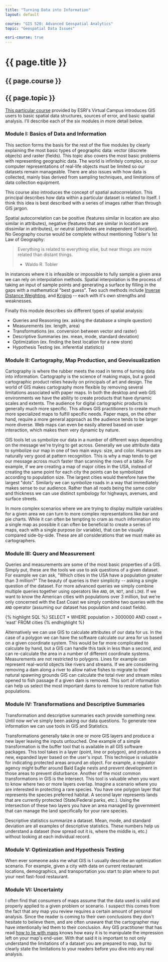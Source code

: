 ```yaml
---
title: "Turning Data into Information"
layout: default

course: "GIS 520: Advanced Geospatial Analytics"
topic: "Geospatial Data Issues"

esri-course: true
---
```


{{ page.title }}
====================

{{ page.course }}
---------------------

{{ page.topic }}
---------------------

[This particular course](http://training.esri.com/gateway/index.cfm?fa=catalog.webCourseDetail&CourseID=2017) provided by ESRI's Virtual Campus introduces GIS users to basic spatial data structures, sources of error, and basic spatial analysis.  I'll describe each of the six modules in more detail below.

### Module I: Basics of Data and Information

This section forms the basis for the rest of the five modules by clearly explaining the most basic types of geographic data: vector (discrete objects) and raster (fields).  This topic also covers the most basic problems with representing geographic data.  The world is infinitely complex, so our computer representations of real-life objects must be limited so our datasets remain manageable.  There are also issues with how data is collected, mainly bias derived from sampling techniques, and limitations of data collection equipment.

This course also introduces the concept of spatial autocorrelation.  This principal describes how data within a particular dataset is related to itself.  I think this idea is best described with a series of images rather than through GIS jargon.

Spatial autocorrelation can be positive (features similar in location are also similar in attributes), negative (features that are similar in location are dissimilar in attributes), or neutral (attributes are independent of location).  No Geography course would be complete without mentioning Tobler's 1st Law of Geography:

> Everything is related to everything else, but near things are more related than distant things.  
> - Waldo R. Tobler

In instances where it is infeasible or impossible to fully sample a given area we can rely on interpolation methods. Spatial interpolation is the process of taking an input of sample points and generating a surface by filling in the gaps with a mathematical "best guess".  Two such methods include [Inverse Distance Weighting](http://resources.arcgis.com/en/help/main/10.2/index.html#//00310000002m000000), and [Kriging](http://resources.arcgis.com/en/help/main/10.2/index.html#//009z00000076000000) -- each with it's own strengths and weaknesses.

Finally this module describes six different types of spatial analysis:
 - Queries and Reasoning (ex. asking the database a simple question)
 - Measurements (ex. length, area)
 - Transformations (ex. conversion between vector and raster)
 - Descriptive Summaries (ex. mean, mode, standard deviation)
 - Optimization (ex. finding the best location for a new store)
 - Hypothesis Testing (ex. inferential statistics)

### Module II: Cartography, Map Production, and Geovisualization

Cartography is where the rubber meets the road in terms of turning data into information.  Cartography is the science of making maps, but a good cartographic product relies heavily on principals of art and design.  The world of GIS makes cartography more flexible by removing several limitations associated with paper maps.  In both the desktop and web GIS environments we have the ability to create products that have dynamic scales and extents.  The audience for digital cartographic products is generally much more specific.  This allows GIS practitioners to create much more specialized maps to fulfill specific needs.  Paper maps, on the other hand, require a more general approach as the audience tends to be larger more diverse.  Web maps can even be easily altered based on user interaction, which makes them very dynamic by nature.

GIS tools let us symbolize our data in a number of different ways depending on the message we're trying to get across.  Generally we use attribute data to symbolize our map in one of two main ways: size, and color.  Humans are naturally very good at pattern recognition.  This is why a map tends to get our message across much faster than scanning the rows of a table.  For example, if we are creating a map of major cities in the USA, instead of creating the same point for each city the points can be symbolized according to population size.  The largest cities would therefore have the largest "dots".  Similarly we can symbolize roads in a way that immediately makes sense to our audience.  Rather than all roads being the same color and thickness we can use distinct symbology for highways, avenues, and surface streets.

In more complex scenarios where we are trying to display multiple variables for a given area we can turn to more complex representations like bar and pie charts.  While it can often be tempting to cram as much information into a single map as possible it can often be beneficial to create a series of maps, each with a single purpose (or variable), that can be visually compared side-by-side.  These are all considerations that we must make as cartographers.

### Module III: Query and Measurement

Queries and measurements are some of the most basic properties of a GIS.  Simply put, these are the tools we use to ask questions of a given dataset.  For example we can ask, "Which cities in the USA have a population greater than 3 million?" The beauty of queries is their simplicity -- asking a single question of the dataset.  For more advanced queries we simply combine multiple queries together using operators like `AND`, `OR`, `NOT`, and `LIKE`.  If we want to know the American cities with populations over 3 million, but we're only concerned with the East Coast we simply combine two queries with the `AND` operator (assuming our dataset has population and coast fields).

{% highlight SQL %}
SELECT *
WHERE population > 3000000 AND coast = 'east'
FROM cities
{% endhighlight %} 

Alternatively we can use GIS to calculate attributes of our data for us.  In the case of a polygon we can have the software calculate our area for us based on a given coordinate system.  This would be far more complicated to calculate by hand, but a GIS can handle this task in less than a second, and can re-calculate the area in a number of different coordinate systems.  Measurements are not restricted to polygons.  Lines for example can represent real-world objects like rivers and streams.  If we are considering removing a dam along a river to allow native fishes to migrate to their natural spawning grounds GIS can calculate the total river and stream miles opened to fish passage if a given dam is removed.  This sort of information can help us select the most important dams to remove to restore native fish populations.

### Module IV: Transformations and Descriptive Summaries

Transformation and descriptive summaries each provide something new.  Until now we've simply been asking our data questions.  To generate new information we can use tools in GIS and Statistics.

Transformations generally take in one or more GIS layers and produce a new layer leaving the inputs untouched.  One example of a simple transformation is the buffer tool that is available in all GIS software packages.  This tool takes in a layer (point, line or polygon), and produces a new, expanded layer based on the user's input.  This technique is valuable for indicating protected areas around an object.  For example, a regulator agency might buffer around Bald Eagle nests and prevent development in those areas to prevent disturbance.  Another of the most common transformations in GIS is the intersect.  This tool is valuable when you want to know where two or more layers overlap.  Imagine a scenario where you are interested in protecting a rare species.  You have one polygon layer that represents the species preferred habitat.  A second layer represents lands that are currently protected (State/Federal parks, etc.).  Using the intersection of these two layers you have an area managed by government that can manage the land specifically for your rare species.

Descriptive statistics summarize a dataset.  Mean, mode, and standard deviation are all examples of descriptive statistics.  These numbers help us understand a dataset (how spread out it is, where the middle is, etc.) without looking at each individual record.

### Module V: Optimization and Hypothesis Testing

When ever someone asks me what GIS is I usually describe an optimization scenario.  For example, given a city with data on current restaurant locations, demographics, and transportation you start to plan where to put your next fast-food restaurant.

### Module VI: Uncertainty

I often find that consumers of maps assume that the data used is valid and properly applied to a given problem or scenario.  I suspect this comes from the fact that any map you review requires a certain amount of personal analysis.  Since the reader is coming to their own conclusions they don't hesitate to believe them, and are often unaware that the cartographer may have intentionally led them to their conclusion.  Any GIS practitioner that has read [how to lie with maps](http://www.markmonmonier.com/how_to_lie_with_maps_14880.htm) knows how easy it is to manipulate the impression left on your map's end-user.  With that said it is important to not only understand the limitations of a dataset you are prepared to map, but to clearly state the limitations to your readers before you dive into any real analysis.